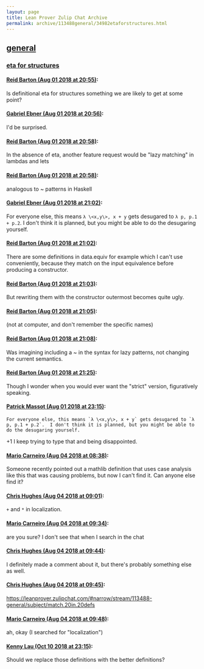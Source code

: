 ```yaml
---
layout: page
title: Lean Prover Zulip Chat Archive 
permalink: archive/113488general/34982etaforstructures.html
---
```


## [general](index.html)
### [eta for structures](34982etaforstructures.html)

#### [Reid Barton (Aug 01 2018 at 20:55)](https://leanprover.zulipchat.com/#narrow/stream/113488-general/topic/eta%20for%20structures/near/130734097):
Is definitional eta for structures something we are likely to get at some point?

#### [Gabriel Ebner (Aug 01 2018 at 20:56)](https://leanprover.zulipchat.com/#narrow/stream/113488-general/topic/eta%20for%20structures/near/130734176):
I'd be surprised.

#### [Reid Barton (Aug 01 2018 at 20:58)](https://leanprover.zulipchat.com/#narrow/stream/113488-general/topic/eta%20for%20structures/near/130734254):
In the absence of eta, another feature request would be "lazy matching" in lambdas and lets

#### [Reid Barton (Aug 01 2018 at 20:58)](https://leanprover.zulipchat.com/#narrow/stream/113488-general/topic/eta%20for%20structures/near/130734272):
analogous to ~ patterns in Haskell

#### [Gabriel Ebner (Aug 01 2018 at 21:02)](https://leanprover.zulipchat.com/#narrow/stream/113488-general/topic/eta%20for%20structures/near/130734477):
For everyone else, this means `λ \<x,y\>, x + y` gets desugared to `λ p, p.1 + p.2`.  I don't think it is planned, but you might be able to do the desugaring yourself.

#### [Reid Barton (Aug 01 2018 at 21:02)](https://leanprover.zulipchat.com/#narrow/stream/113488-general/topic/eta%20for%20structures/near/130734478):
There are some definitions in data.equiv for example which I can't use conveniently, because they match on the input equivalence before producing a constructor.

#### [Reid Barton (Aug 01 2018 at 21:03)](https://leanprover.zulipchat.com/#narrow/stream/113488-general/topic/eta%20for%20structures/near/130734545):
But rewriting them with the constructor outermost becomes quite ugly.

#### [Reid Barton (Aug 01 2018 at 21:05)](https://leanprover.zulipchat.com/#narrow/stream/113488-general/topic/eta%20for%20structures/near/130734638):
(not at computer, and don't remember the specific names)

#### [Reid Barton (Aug 01 2018 at 21:08)](https://leanprover.zulipchat.com/#narrow/stream/113488-general/topic/eta%20for%20structures/near/130734813):
Was imagining including a ~ in the syntax for lazy patterns, not changing the current semantics.

#### [Reid Barton (Aug 01 2018 at 21:25)](https://leanprover.zulipchat.com/#narrow/stream/113488-general/topic/eta%20for%20structures/near/130735589):
Though I wonder when you would ever want the "strict" version, figuratively speaking.

#### [Patrick Massot (Aug 01 2018 at 23:15)](https://leanprover.zulipchat.com/#narrow/stream/113488-general/topic/eta%20for%20structures/near/130742044):
```quote
For everyone else, this means `λ \<x,y\>, x + y` gets desugared to `λ p, p.1 + p.2`.  I don't think it is planned, but you might be able to do the desugaring yourself.
```
+1 I keep trying to type that and being disappointed.

#### [Mario Carneiro (Aug 04 2018 at 08:38)](https://leanprover.zulipchat.com/#narrow/stream/113488-general/topic/eta%20for%20structures/near/130879441):
Someone recently pointed out a mathlib definition that uses case analysis like this that was causing problems, but now I can't find it. Can anyone else find it?

#### [Chris Hughes (Aug 04 2018 at 09:01)](https://leanprover.zulipchat.com/#narrow/stream/113488-general/topic/eta%20for%20structures/near/130880063):
`+` and `*` in localization.

#### [Mario Carneiro (Aug 04 2018 at 09:34)](https://leanprover.zulipchat.com/#narrow/stream/113488-general/topic/eta%20for%20structures/near/130880926):
are you sure? I don't see that when I search in the chat

#### [Chris Hughes (Aug 04 2018 at 09:44)](https://leanprover.zulipchat.com/#narrow/stream/113488-general/topic/eta%20for%20structures/near/130881181):
I definitely made a comment about it, but there's probably something else as well.

#### [Chris Hughes (Aug 04 2018 at 09:45)](https://leanprover.zulipchat.com/#narrow/stream/113488-general/topic/eta%20for%20structures/near/130881189):
https://leanprover.zulipchat.com/#narrow/stream/113488-general/subject/match.20in.20defs

#### [Mario Carneiro (Aug 04 2018 at 09:48)](https://leanprover.zulipchat.com/#narrow/stream/113488-general/topic/eta%20for%20structures/near/130881304):
ah, okay (I searched for "localization")

#### [Kenny Lau (Oct 10 2018 at 23:15)](https://leanprover.zulipchat.com/#narrow/stream/113488-general/topic/eta%20for%20structures/near/135568699):
Should we replace those definitions with the better definitions?

